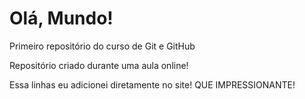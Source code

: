# Olá, Mundo!
 Primeiro repositório do curso de Git e GitHub

 Repositório criado durante uma aula online!
 
 Essa linhas eu adicionei diretamente no site! QUE IMPRESSIONANTE!
